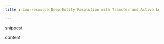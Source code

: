 ```yaml
---
title : Low-resource Deep Entity Resolution with Transfer and Active Learning

---
```


snippest

content